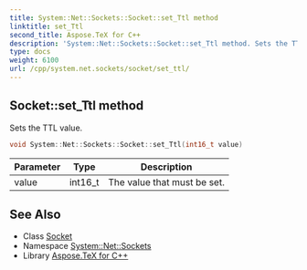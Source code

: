 ```yaml
---
title: System::Net::Sockets::Socket::set_Ttl method
linktitle: set_Ttl
second_title: Aspose.TeX for C++
description: 'System::Net::Sockets::Socket::set_Ttl method. Sets the TTL value in C++.'
type: docs
weight: 6100
url: /cpp/system.net.sockets/socket/set_ttl/
---
```

## Socket::set_Ttl method


Sets the TTL value.

```cpp
void System::Net::Sockets::Socket::set_Ttl(int16_t value)
```


| Parameter | Type | Description |
| --- | --- | --- |
| value | int16_t | The value that must be set. |

## See Also

* Class [Socket](../)
* Namespace [System::Net::Sockets](../../)
* Library [Aspose.TeX for C++](../../../)
